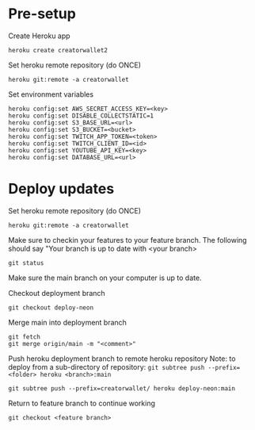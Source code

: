 # Pre-setup

Create Heroku app

```
heroku create creatorwallet2
```

Set heroku remote repository (do ONCE)

```
heroku git:remote -a creatorwallet
```

Set environment variables

```
heroku config:set AWS_SECRET_ACCESS_KEY=<key>
heroku config:set DISABLE_COLLECTSTATIC=1
heroku config:set S3_BASE_URL=<url>
heroku config:set S3_BUCKET=<bucket>
heroku config:set TWITCH_APP_TOKEN=<token>
heroku config:set TWITCH_CLIENT_ID=<id>
heroku config:set YOUTUBE_API_KEY=<key>
heroku config:set DATABASE_URL=<url>
```

# Deploy updates

Set heroku remote repository (do ONCE)

```
heroku git:remote -a creatorwallet
```

Make sure to checkin your features to your feature branch. The following should say "Your branch is up to date with \<your branch>

```
git status
```

Make sure the main branch on your computer is up to date.

Checkout deployment branch

```
git checkout deploy-neon
```

Merge main into deployment branch

```
git fetch
git merge origin/main -m "<comment>"
```

Push heroku deployment branch to remote heroku repository
Note: to deploy from a sub-directory of repository: `git subtree push --prefix=<folder> heroku <branch>:main`

```
git subtree push --prefix=creatorwallet/ heroku deploy-neon:main
```

Return to feature branch to continue working

```
git checkout <feature branch>
```
